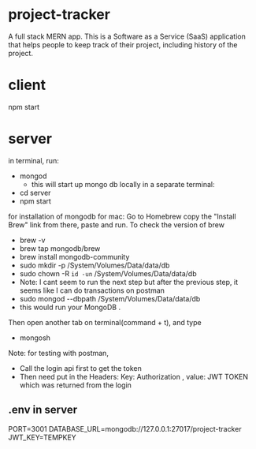 # project-tracker
A full stack MERN app. 
This is a Software as a Service (SaaS) application that helps people to keep track of their project, including history of the project. 

# client
npm start

# server
in terminal, run: 
- mongod
    - this will start up mongo db locally
in a separate terminal:
- cd server
- npm start

for installation of mongodb for mac:
Go to Homebrew copy the "Install Brew" link from there, paste and run. To check the version of brew
- brew -v 
- brew tap mongodb/brew 
- brew install mongodb-community 
- sudo mkdir -p /System/Volumes/Data/data/db 
- sudo chown -R `id -un` /System/Volumes/Data/data/db 
- Note: I cant seem to run the next step but after the previous step, it seems like I can do transactions on postman
- sudo mongod --dbpath /System/Volumes/Data/data/db 
- this would run your MongoDB .

Then open another tab on terminal(command + t), and type
- mongosh

Note: for testing with postman, 
- Call the login api first to get the token
- Then need put in the Headers: Key: Authorization    , value: JWT TOKEN which was returned from the login

## .env in server
PORT=3001
DATABASE_URL=mongodb://127.0.0.1:27017/project-tracker
JWT_KEY=TEMPKEY